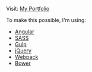 Visit: [My Portfolio](https://alanaanderson.nyc)

To make this possible, I'm using:

 - [Angular](https://angularjs.org/)
 - [SASS](http://sass-lang.com/)
 - [Gulp](http://gulpjs.com/)
 - [jQuery](https://jquery.com/)
 - [Webpack](http://webpack.github.io/)
 - [Bower](http://bower.io/)
